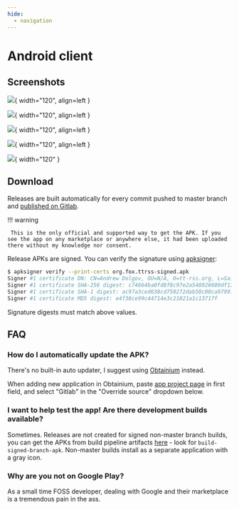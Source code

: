 ```yaml
---
hide:
  - navigation
---
```


# Android client

## Screenshots

![](images/tt-rss-android/Screenshot_20250509_135136.webp){ width="120", align=left }

![](images/tt-rss-android/Screenshot_20250509_135154.webp){ width="120", align=left }

![](images/tt-rss-android/Screenshot_20250509_135217.webp){ width="120", align=left }

![](images/tt-rss-android/Screenshot_20250509_135426.webp){ width="120", align=left }

![](images/tt-rss-android/Screenshot_20250509_135438.webp){ width="120" }

## Download

Releases are built automatically for every commit pushed to master branch and [published on Gitlab](https://gitlab.tt-rss.org/tt-rss/tt-rss-android/-/releases).

!!! warning

     This is the only official and supported way to get the APK. If you see the app on any marketplace or anywhere else, it had been uploaded there without my knowledge nor consent.

Release APKs are signed. You can verify the signature using [apksigner](https://developer.android.com/tools/apksigner):

```sh
$ apksigner verify --print-certs org.fox.ttrss-signed.apk
Signer #1 certificate DN: CN=Andrew Dolgov, OU=N/A, O=tt-rss.org, L=Saint-Petersburg, ST=N/A, C=RU
Signer #1 certificate SHA-256 digest: c74664ba0fd8f8c97e2a548926609df1369236dd9d9d14c0e5c20b8c2b08cf06
Signer #1 certificate SHA-1 digest: ac97a3ced638cd750272dab50c08ca979910dc74
Signer #1 certificate MD5 digest: e4f38ce99c44714e3c21821a1c13717f
```

Signature digests must match above values.

## FAQ

### How do I automatically update the APK?

There's no built-in auto updater, I suggest using [Obtainium](https://obtainium.imranr.dev/) instead.

When adding new application in Obtainium, paste [app project page](https://gitlab.tt-rss.org/tt-rss/tt-rss-android) in first field, and select "Gitlab" in the "Override source" dropdown below.

### I want to help test the app! Are there development builds available?

Sometimes. Releases are not created for signed non-master branch builds, you can get the APKs from build pipeline artifacts [here](https://gitlab.tt-rss.org/tt-rss/tt-rss-android/-/jobs) - look for `build-signed-branch-apk`. Non-master builds install as a separate application with a gray icon.

### Why are you not on Google Play?

As a small time FOSS developer, dealing with Google and their marketplace is a tremendous pain in the ass.
